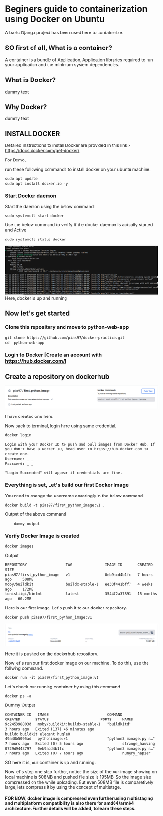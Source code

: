 # Beginers guide to containerization using Docker on Ubuntu

A basic Django project has been used here to containerize. 

## SO first of all, What is a container?
A container is a bundle of Application, Application libraries required to run your application and the minimum system dependencies.


## What is Docker?
dummy text

## Why Docker?
dummy text

## INSTALL DOCKER

Detailed instructions to install Docker are provided in this link:-
https://docs.docker.com/get-docker/

For Demo, 

run these following commands to install docker on your ubuntu machine.

```
sudo apt update
sudo apt install docker.io -y
```
### Start Docker daemon

Start the daemon using the below command

```
sudo systemctl start docker
```

Use the below command to verify if the docker daemon is actually started and Active

```
sudo systemctl status docker
```
![Alt text](image.png)
Here, docker is up and running

## Now let's get started

### Clone this repository and move to python-web-app 

```
git clone https://github.com/pias97/docker-practice.git
cd  python-web-app
```

### Login to Docker [Create an account with https://hub.docker.com/]

## Create a repository on dockerhub
![Alt text](image-1.png)

I have created one here.

Now back to terminal, login here using same credential.
```
docker login
```

```
Login with your Docker ID to push and pull images from Docker Hub. If you don't have a Docker ID, head over to https://hub.docker.com to create one.
Username: _ _
Password: _ _
```


```
"Login Succeeded" will appear if credentials are fine.
```

### Everything is set, Let's build our first Docker Image

You need to change the username accoringly in the below command

```
docker build -t pias97/first_python_image:v1 .
```

Output of the above command

```
    dummy output
```
### Verify Docker Image is created

```
docker images
```

Output 

```
REPOSITORY                  TAG               IMAGE ID       CREATED         SIZE
pias97/first_python_image   v1                0eb9acd4b1fc   7 hours ago     508MB
moby/buildkit               buildx-stable-1   ee33f441bff7   4 weeks ago     172MB
tonistiigi/binfmt           latest            354472a37893   15 months ago   60.2MB
```
Here is our first image. Let's push it to our docker repository. 

```
docker push pias97/first_python_image:v1
```
![Alt text](image-2.png)

Here it is pushed on the dockerhub repository.
 

Now let's run our first docker image on our machine. To do this, use the follwing command.

```
docker run -it pias97/first_python_image:v1
```

Let's check our running container by using this command

```
docker ps -a
```

Dummy Output
```
CONTAINER ID   IMAGE                           COMMAND                  CREATED       STATUS                        PORTS     NAMES
9c245398803d   moby/buildkit:buildx-stable-1   "buildkitd"              3 hours ago   Exited (137) 46 minutes ago             buildx_buildkit_elegant_hugle0
49a40b5095ad   pythonimage:v1                  "python3 manage.py r…"   7 hours ago   Exited (0) 5 hours ago                  strange_hawking
0729d9443797   0eb9acd4b1fc                    "python3 manage.py r…"   7 hours ago   Exited (0) 7 hours ago                  hungry_napier

```
SO here it is, our container is up and running. 

Now let's step one step further, notice the size of the our image showing on local machine is 508MB and pushed file size is 195MB. So the image size compressed on the while uploading. But even 508MB file is comparetively large, lets compress it by using the concept of multistage.

#### FOR NOW, docker image is compressed even further using multistaging and multiplatform compatibility is also there for amd64/arm64 architecture. Further details will be added, to learn these steps. ###